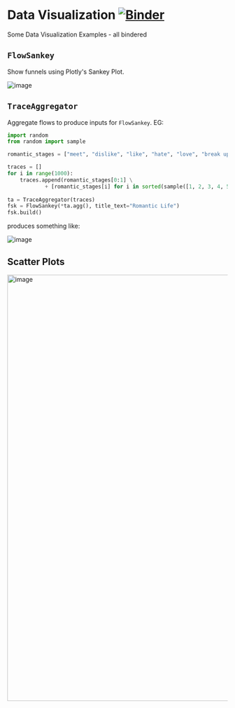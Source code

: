 # Data Visualization [![Binder](https://mybinder.org/badge_logo.svg)](https://mybinder.org/v2/gh/tzaffi/dataviz/master)

Some Data Visualization Examples - all bindered 

## `FlowSankey` 

Show funnels using Plotly's Sankey Plot.

![image](https://user-images.githubusercontent.com/291133/82733970-a5b88a80-9ce5-11ea-9902-145caade8fdf.png)

## `TraceAggregator`

Aggregate flows to produce inputs for `FlowSankey`. EG:

```python
import random
from random import sample

romantic_stages = ["meet", "dislike", "like", "hate", "love", "break up", "polyamourous"]

traces = []
for i in range(1000):
    traces.append(romantic_stages[0:1] \
            + [romantic_stages[i] for i in sorted(sample([1, 2, 3, 4, 5, 6], random.randint(0, 6)))])
            
ta = TraceAggregator(traces)
fsk = FlowSankey(*ta.agg(), title_text="Romantic Life")
fsk.build()

```

produces something like:

![image](https://user-images.githubusercontent.com/291133/82744037-4ab48100-9d41-11ea-876d-b6a6ab922040.png)

## Scatter Plots

<img width="973" alt="image" src="https://user-images.githubusercontent.com/291133/172035180-89e81704-0f69-4f48-87b5-c9c273d08994.png">


